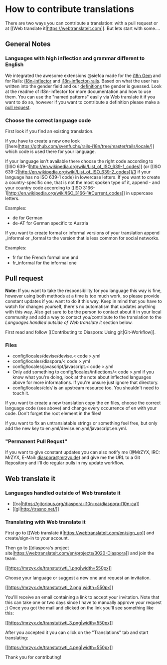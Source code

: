 # How to contribute translations

There are two ways you can contribute a translation: with a pull request or at [[Web translate it|https://webtranslateit.com]].
But lets start with some....

## General Notes

### Languages with high inflection and grammar different to English

We integrated the awesome extensions @siefca made for the [i18n Gem](https://github.com/svenfuchs/i18n) and for Rails: [i18n-inflector](https://github.com/siefca/i18n-inflector) and [i18n-inflector-rails](https://github.com/siefca/i18n-inflector-rails). Based on what the user has written into the gender field and our [definitions](https://github.com/diaspora/diaspora/tree/master/config/locales/inflections) the gender is guessed. Look at the readme of i18n-inflector for more documentation and how to use them. You can use the "named patterns" easily via Web translate it if you want to do so, however if you want to contribute a definition please make a [pull request](https://github.com/diaspora/diaspora/wiki/Git-Workflow).

### Choose the correct language code

First look if you find an existing translation.

If you have to create a new one look [[here|https://github.com/svenfuchs/rails-i18n/tree/master/rails/locale/]] which code is used there for your language.

If your language isn't available there choose the right code according to [[ISO 639-1|http://en.wikipedia.org/wiki/List_of_ISO_639-1_codes]] (or [[ISO 639-2|http://en.wikipedia.org/wiki/List_of_ISO_639-2_codes]]/3 if your language has no ISO 639-1 code) in lowercase letters. If you want to create a country-specific one, that is not the most spoken type of it, append - and your country code according to [[ISO 3166-1|http://en.wikipedia.org/wiki/ISO_3166-1#Current_codes]]  in uppercase letters.

Examples:

* de for German
* de-AT for German specific to Austria

If you want to create formal or informal versions of your translation append \_informal or \_formal to the version that is less common for social networks.

Examples:

* fr for the French formal one and
* fr_informal for the informal one

## Pull request
**Note:** If you want to take the responsibility for you language this way is fine, however using both methods at a time is too much work, so please provide constant updates if you want to do it this way. Keep in mind that you have to watch for changes yourself, there's no automatism that updates anything with this way. Also get sure to be the person to contact about it in your local community and add a way to contact you/contribute to the translation to the *Languages handled outside of Web translate it* section below.

First read and follow [[Contributing to Diaspora: Using git|Git-Workflow]].

### Files

* config/locales/devise/devise.< code >.yml
* config/locales/diaspora/< code >.yml
* config/locales/javascript/javascript.< code >.yml
* Only add something to config/locales/inflections/< code >.yml if you know what you're doing, look at the note about inflected languages above for more informations. If you're unsure just ignore that directory.
* config/locales/cldr/ is an upstream resource too. You shouldn't need to touch it.

If you want to create a new translation copy the en files, choose the correct language code (see above) and change every occurrence of en with your code. Don't forget the root element in the files!

If you want to fix an untranslatable strings or something feel free, but only add the new key to en.yml/devise.en.yml/javascript.en.yml.

### "Permanent Pull Requst"

If you want to give constant updates you can also notify me (@MrZYX, IRC: MrZYX, E-Mail: diaspora@mrzyx.de) and give me the URL to a Git Repository and I'll do regular pulls in my update workflow.

## Web translate it

### Languages handled outside of Web translate it

* [[ca|https://gitorious.org/diaspora-l10n-ca/diaspora-l10n-ca]]
* [[gl|http://trasno.net/]]

### Translating with Web translate it

First go to  [[Web translate it|https://webtranslateit.com/en/sign_up]] and create/sign-in to your account.

Then go to [[diaspora's project site|https://webtranslateit.com/en/projects/3020-Diaspora]] and join the team.

[[https://mrzyx.de/transtut/wti_1.png|width=550px]]

Choose your language or suggest a new one and request an invitation.

[[https://mrzyx.de/transtut/wti_2.png|width=550px]]

You'lll receive an email containing a link to accept your invitation. Note that this can take one or two days since I have to manually approve your request ;)
Once you got the mail and clicked on the link you'll see something like this:

[[https://mrzyx.de/transtut/wti_3.png|width=550px]]

After you accepted it you can click on the "Translations" tab and start translating:

[[https://mrzyx.de/transtut/wti_4.png|width=550px]]

Thank you for contributing!
